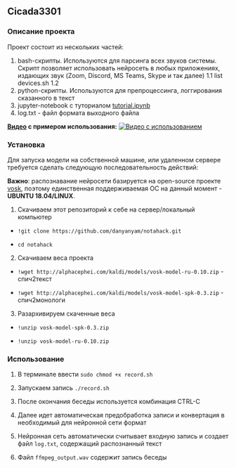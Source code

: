 ## Cicada3301


### Описание проекта
Проект состоит из нескольких частей:
  1. bash-скрипты. Используются для парсинга всех звуков системы. Скрипт позволяет использовать нейросеть в любых приложениях, издающих звук (Zoom, Discord, MS Teams, Skype и так далее)
      1.1 list devices.sh
      1.2 
  2. python-скрипты. Используются для препроцессинга, логгирования сказанного в текст
  3. jupyter-notebook с туториалом [tutorial.ipynb](https://github.com/danyanyam/notahack/blob/master/tutorial.ipynb)
  4. log.txt - файл формата выходного файла

**[Видео](https://youtu.be/0AvAGU5cs4E) с примером использования:**
[![Видео с использованием](https://i.imgur.com/MsJFLnB.png)](https://youtu.be/0AvAGU5cs4E)
### Установка

Для запуска модели на собственной машине, или удаленном сервере требуется сделать следующую последовательность действий:

**Важно**: распознавание нейросети базируется на open-source проекте [vosk](https://github.com/alphacep/vosk-api), поэтому единственная поддерживаемая ОС на данный момент - **UBUNTU 18.04/LINUX**.

1. Скачиваем этот репозиторий к себе на сервер/локальный компьютер

- `!git clone https://github.com/danyanyam/notahack.git`

- `cd notahack`

2. Скачиваем веса проекта

  - `!wget http://alphacephei.com/kaldi/models/vosk-model-ru-0.10.zip` - спич2текст

  - `!wget http://alphacephei.com/kaldi/models/vosk-model-spk-0.3.zip` - спич2монологи

3. Разархивируем скаченные веса

  - `!unzip vosk-model-spk-0.3.zip`

  - `!unzip vosk-model-ru-0.10.zip`

### Использование

1. В терминале ввести `sudo chmod +x record.sh`

2. Запускаем запись `./record.sh`

3. После окончания беседы используется комбинация CTRL-C

4. Далее идет автоматическая предобработка записи и конвертация в необходимый для нейронной сети формат

5. Нейронная сеть автоматически считывает входную запись и создает файл `log.txt`, содержащий распознанный текст

6. Файл `ffmpeg_output.wav` содержит запись беседы

